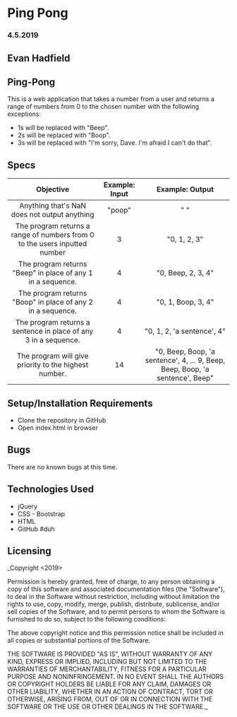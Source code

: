 # Ping Pong
### 4.5.2019

## Evan Hadfield


## Ping-Pong

This is a web application that takes a number from a user and returns a range of numbers from 0 to the chosen number with the following exceptions:

* 1s will be replaced with "Beep".
* 2s will be replaced with "Boop".
* 3s will be replaced with "I'm sorry, Dave. I'm afraid I can't do that".


## Specs

| Objective | Example: Input | Example: Output |
|:-------------:|:-------------:|:-------------:|
| Anything that's NaN does not output anything | "poop" | " " |
| The program returns a range of numbers from 0 to the users inputted number |  3 |  "0, 1, 2, 3"|
| The program returns "Beep" in place of any 1 in a sequence. |  4 |  "0, Beep, 2, 3, 4"|
| The program returns "Boop" in place of any 2 in a sequence. | 4 | "0, 1, Boop, 3, 4" |
| The program returns a sentence in place of any 3 in a sequence. | 4 | "0, 1, 2, 'a sentence', 4" |
| The program will give priority to the highest number. | 14 | "0, Beep, Boop, 'a sentence', 4, ... 9, Beep, Beep, Boop, 'a sentence', Beep" |


## Setup/Installation Requirements

  * Clone the repository in GitHub
  * Open index.html in browser


## Bugs
There are no known bugs at this time.


## Technologies Used

  * jQuery
  * CSS - Bootstrap
  * HTML
  * GitHub #duh


## Licensing
_Copyright <2019> <Evan Hadfield>

Permission is hereby granted, free of charge, to any person obtaining a copy of this software and associated documentation files (the "Software"), to deal in the Software without restriction, including without limitation the rights to use, copy, modify, merge, publish, distribute, sublicense, and/or sell copies of the Software, and to permit persons to whom the Software is furnished to do so, subject to the following conditions:

The above copyright notice and this permission notice shall be included in all copies or substantial portions of the Software.

THE SOFTWARE IS PROVIDED "AS IS", WITHOUT WARRANTY OF ANY KIND, EXPRESS OR IMPLIED, INCLUDING BUT NOT LIMITED TO THE WARRANTIES OF MERCHANTABILITY, FITNESS FOR A PARTICULAR PURPOSE AND NONINFRINGEMENT. IN NO EVENT SHALL THE AUTHORS OR COPYRIGHT HOLDERS BE LIABLE FOR ANY CLAIM, DAMAGES OR OTHER LIABILITY, WHETHER IN AN ACTION OF CONTRACT, TORT OR OTHERWISE, ARISING FROM, OUT OF OR IN CONNECTION WITH THE SOFTWARE OR THE USE OR OTHER DEALINGS IN THE SOFTWARE._
